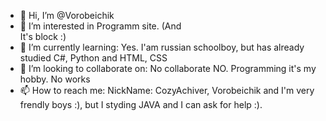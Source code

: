 - 👋 Hi, I’m @Vorobeichik
- 👀 I’m interested in Programm site. (And <div> It's block :)</div>
- 🌱 I’m currently learning: Yes. I'am russian schoolboy, but has already studied C#, Python and HTML, CSS
- 💞️ I’m looking to collaborate on: No collaborate NO. Programming it's my hobby. No works
- 📫 How to reach me: NickName: CozyAchiver, Vorobeichik and I'm very frendly boys :), but I styding JAVA and I can ask for help  :).

<!---
Vorobeichik/Vorobeichik is a ✨ special ✨ repository because its `README.md` (this file) appears on your GitHub profile.
You can click the Preview link to take a look at your changes.
--->
